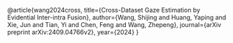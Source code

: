 @article{wang2024cross,
  title={Cross-Dataset Gaze Estimation by Evidential Inter-intra Fusion},
  author={Wang, Shijing and Huang, Yaping and Xie, Jun and Tian, Yi and Chen, Feng and Wang, Zhepeng},
  journal={arXiv preprint arXiv:2409.04766v2},
  year={2024}
}

